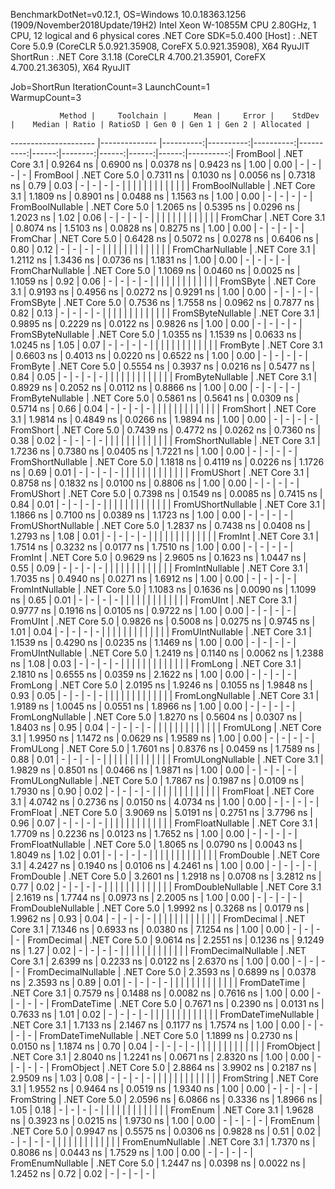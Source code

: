 
BenchmarkDotNet=v0.12.1, OS=Windows 10.0.18363.1256 (1909/November2018Update/19H2)
Intel Xeon W-10855M CPU 2.80GHz, 1 CPU, 12 logical and 6 physical cores
.NET Core SDK=5.0.400
  [Host]   : .NET Core 5.0.9 (CoreCLR 5.0.921.35908, CoreFX 5.0.921.35908), X64 RyuJIT
  ShortRun : .NET Core 3.1.18 (CoreCLR 4.700.21.35901, CoreFX 4.700.21.36305), X64 RyuJIT

Job=ShortRun  IterationCount=3  LaunchCount=1  
WarmupCount=3  

               Method |     Toolchain |      Mean |     Error |    StdDev |    Median | Ratio | RatioSD | Gen 0 | Gen 1 | Gen 2 | Allocated |
--------------------- |-------------- |----------:|----------:|----------:|----------:|------:|--------:|------:|------:|------:|----------:|
             FromBool | .NET Core 3.1 | 0.9264 ns | 0.6900 ns | 0.0378 ns | 0.9423 ns |  1.00 |    0.00 |     - |     - |     - |         - |
             FromBool | .NET Core 5.0 | 0.7311 ns | 0.1030 ns | 0.0056 ns | 0.7318 ns |  0.79 |    0.03 |     - |     - |     - |         - |
                      |               |           |           |           |           |       |         |       |       |       |           |
     FromBoolNullable | .NET Core 3.1 | 1.1809 ns | 0.8901 ns | 0.0488 ns | 1.1563 ns |  1.00 |    0.00 |     - |     - |     - |         - |
     FromBoolNullable | .NET Core 5.0 | 1.2065 ns | 0.5395 ns | 0.0296 ns | 1.2023 ns |  1.02 |    0.06 |     - |     - |     - |         - |
                      |               |           |           |           |           |       |         |       |       |       |           |
             FromChar | .NET Core 3.1 | 0.8074 ns | 1.5103 ns | 0.0828 ns | 0.8275 ns |  1.00 |    0.00 |     - |     - |     - |         - |
             FromChar | .NET Core 5.0 | 0.6428 ns | 0.5072 ns | 0.0278 ns | 0.6406 ns |  0.80 |    0.12 |     - |     - |     - |         - |
                      |               |           |           |           |           |       |         |       |       |       |           |
     FromCharNullable | .NET Core 3.1 | 1.2112 ns | 1.3436 ns | 0.0736 ns | 1.1831 ns |  1.00 |    0.00 |     - |     - |     - |         - |
     FromCharNullable | .NET Core 5.0 | 1.1069 ns | 0.0460 ns | 0.0025 ns | 1.1059 ns |  0.92 |    0.06 |     - |     - |     - |         - |
                      |               |           |           |           |           |       |         |       |       |       |           |
            FromSByte | .NET Core 3.1 | 0.9193 ns | 0.4956 ns | 0.0272 ns | 0.9291 ns |  1.00 |    0.00 |     - |     - |     - |         - |
            FromSByte | .NET Core 5.0 | 0.7536 ns | 1.7558 ns | 0.0962 ns | 0.7877 ns |  0.82 |    0.13 |     - |     - |     - |         - |
                      |               |           |           |           |           |       |         |       |       |       |           |
    FromSByteNullable | .NET Core 3.1 | 0.9895 ns | 0.2229 ns | 0.0122 ns | 0.9826 ns |  1.00 |    0.00 |     - |     - |     - |         - |
    FromSByteNullable | .NET Core 5.0 | 1.0355 ns | 1.1539 ns | 0.0633 ns | 1.0245 ns |  1.05 |    0.07 |     - |     - |     - |         - |
                      |               |           |           |           |           |       |         |       |       |       |           |
             FromByte | .NET Core 3.1 | 0.6603 ns | 0.4013 ns | 0.0220 ns | 0.6522 ns |  1.00 |    0.00 |     - |     - |     - |         - |
             FromByte | .NET Core 5.0 | 0.5554 ns | 0.3937 ns | 0.0216 ns | 0.5477 ns |  0.84 |    0.05 |     - |     - |     - |         - |
                      |               |           |           |           |           |       |         |       |       |       |           |
     FromByteNullable | .NET Core 3.1 | 0.8929 ns | 0.2052 ns | 0.0112 ns | 0.8866 ns |  1.00 |    0.00 |     - |     - |     - |         - |
     FromByteNullable | .NET Core 5.0 | 0.5861 ns | 0.5641 ns | 0.0309 ns | 0.5714 ns |  0.66 |    0.04 |     - |     - |     - |         - |
                      |               |           |           |           |           |       |         |       |       |       |           |
            FromShort | .NET Core 3.1 | 1.9814 ns | 0.4849 ns | 0.0266 ns | 1.9894 ns |  1.00 |    0.00 |     - |     - |     - |         - |
            FromShort | .NET Core 5.0 | 0.7439 ns | 0.4772 ns | 0.0262 ns | 0.7360 ns |  0.38 |    0.02 |     - |     - |     - |         - |
                      |               |           |           |           |           |       |         |       |       |       |           |
    FromShortNullable | .NET Core 3.1 | 1.7236 ns | 0.7380 ns | 0.0405 ns | 1.7221 ns |  1.00 |    0.00 |     - |     - |     - |         - |
    FromShortNullable | .NET Core 5.0 | 1.1818 ns | 0.4119 ns | 0.0226 ns | 1.1726 ns |  0.69 |    0.01 |     - |     - |     - |         - |
                      |               |           |           |           |           |       |         |       |       |       |           |
           FromUShort | .NET Core 3.1 | 0.8758 ns | 0.1832 ns | 0.0100 ns | 0.8806 ns |  1.00 |    0.00 |     - |     - |     - |         - |
           FromUShort | .NET Core 5.0 | 0.7398 ns | 0.1549 ns | 0.0085 ns | 0.7415 ns |  0.84 |    0.01 |     - |     - |     - |         - |
                      |               |           |           |           |           |       |         |       |       |       |           |
   FromUShortNullable | .NET Core 3.1 | 1.1866 ns | 0.7100 ns | 0.0389 ns | 1.1723 ns |  1.00 |    0.00 |     - |     - |     - |         - |
   FromUShortNullable | .NET Core 5.0 | 1.2837 ns | 0.7438 ns | 0.0408 ns | 1.2793 ns |  1.08 |    0.01 |     - |     - |     - |         - |
                      |               |           |           |           |           |       |         |       |       |       |           |
              FromInt | .NET Core 3.1 | 1.7514 ns | 0.3232 ns | 0.0177 ns | 1.7510 ns |  1.00 |    0.00 |     - |     - |     - |         - |
              FromInt | .NET Core 5.0 | 0.9629 ns | 2.9605 ns | 0.1623 ns | 1.0447 ns |  0.55 |    0.09 |     - |     - |     - |         - |
                      |               |           |           |           |           |       |         |       |       |       |           |
      FromIntNullable | .NET Core 3.1 | 1.7035 ns | 0.4940 ns | 0.0271 ns | 1.6912 ns |  1.00 |    0.00 |     - |     - |     - |         - |
      FromIntNullable | .NET Core 5.0 | 1.1083 ns | 0.1636 ns | 0.0090 ns | 1.1099 ns |  0.65 |    0.01 |     - |     - |     - |         - |
                      |               |           |           |           |           |       |         |       |       |       |           |
             FromUInt | .NET Core 3.1 | 0.9777 ns | 0.1916 ns | 0.0105 ns | 0.9722 ns |  1.00 |    0.00 |     - |     - |     - |         - |
             FromUInt | .NET Core 5.0 | 0.9826 ns | 0.5008 ns | 0.0275 ns | 0.9745 ns |  1.01 |    0.04 |     - |     - |     - |         - |
                      |               |           |           |           |           |       |         |       |       |       |           |
     FromUIntNullable | .NET Core 3.1 | 1.1539 ns | 0.4290 ns | 0.0235 ns | 1.1469 ns |  1.00 |    0.00 |     - |     - |     - |         - |
     FromUIntNullable | .NET Core 5.0 | 1.2419 ns | 0.1140 ns | 0.0062 ns | 1.2388 ns |  1.08 |    0.03 |     - |     - |     - |         - |
                      |               |           |           |           |           |       |         |       |       |       |           |
             FromLong | .NET Core 3.1 | 2.1810 ns | 0.6555 ns | 0.0359 ns | 2.1622 ns |  1.00 |    0.00 |     - |     - |     - |         - |
             FromLong | .NET Core 5.0 | 2.0195 ns | 1.9246 ns | 0.1055 ns | 1.9848 ns |  0.93 |    0.05 |     - |     - |     - |         - |
                      |               |           |           |           |           |       |         |       |       |       |           |
     FromLongNullable | .NET Core 3.1 | 1.9189 ns | 1.0045 ns | 0.0551 ns | 1.8966 ns |  1.00 |    0.00 |     - |     - |     - |         - |
     FromLongNullable | .NET Core 5.0 | 1.8270 ns | 0.5604 ns | 0.0307 ns | 1.8403 ns |  0.95 |    0.04 |     - |     - |     - |         - |
                      |               |           |           |           |           |       |         |       |       |       |           |
            FromULong | .NET Core 3.1 | 1.9950 ns | 1.1472 ns | 0.0629 ns | 1.9589 ns |  1.00 |    0.00 |     - |     - |     - |         - |
            FromULong | .NET Core 5.0 | 1.7601 ns | 0.8376 ns | 0.0459 ns | 1.7589 ns |  0.88 |    0.01 |     - |     - |     - |         - |
                      |               |           |           |           |           |       |         |       |       |       |           |
    FromULongNullable | .NET Core 3.1 | 1.9829 ns | 0.8501 ns | 0.0466 ns | 1.9871 ns |  1.00 |    0.00 |     - |     - |     - |         - |
    FromULongNullable | .NET Core 5.0 | 1.7867 ns | 0.1987 ns | 0.0109 ns | 1.7930 ns |  0.90 |    0.02 |     - |     - |     - |         - |
                      |               |           |           |           |           |       |         |       |       |       |           |
            FromFloat | .NET Core 3.1 | 4.0742 ns | 0.2736 ns | 0.0150 ns | 4.0734 ns |  1.00 |    0.00 |     - |     - |     - |         - |
            FromFloat | .NET Core 5.0 | 3.9069 ns | 5.0191 ns | 0.2751 ns | 3.7796 ns |  0.96 |    0.07 |     - |     - |     - |         - |
                      |               |           |           |           |           |       |         |       |       |       |           |
    FromFloatNullable | .NET Core 3.1 | 1.7709 ns | 0.2236 ns | 0.0123 ns | 1.7652 ns |  1.00 |    0.00 |     - |     - |     - |         - |
    FromFloatNullable | .NET Core 5.0 | 1.8065 ns | 0.0790 ns | 0.0043 ns | 1.8049 ns |  1.02 |    0.01 |     - |     - |     - |         - |
                      |               |           |           |           |           |       |         |       |       |       |           |
           FromDouble | .NET Core 3.1 | 4.2427 ns | 0.1940 ns | 0.0106 ns | 4.2461 ns |  1.00 |    0.00 |     - |     - |     - |         - |
           FromDouble | .NET Core 5.0 | 3.2601 ns | 1.2918 ns | 0.0708 ns | 3.2812 ns |  0.77 |    0.02 |     - |     - |     - |         - |
                      |               |           |           |           |           |       |         |       |       |       |           |
   FromDoubleNullable | .NET Core 3.1 | 2.1619 ns | 1.7744 ns | 0.0973 ns | 2.2005 ns |  1.00 |    0.00 |     - |     - |     - |         - |
   FromDoubleNullable | .NET Core 5.0 | 1.9992 ns | 0.3268 ns | 0.0179 ns | 1.9962 ns |  0.93 |    0.04 |     - |     - |     - |         - |
                      |               |           |           |           |           |       |         |       |       |       |           |
          FromDecimal | .NET Core 3.1 | 7.1346 ns | 0.6933 ns | 0.0380 ns | 7.1254 ns |  1.00 |    0.00 |     - |     - |     - |         - |
          FromDecimal | .NET Core 5.0 | 9.0614 ns | 2.2551 ns | 0.1236 ns | 9.1249 ns |  1.27 |    0.02 |     - |     - |     - |         - |
                      |               |           |           |           |           |       |         |       |       |       |           |
  FromDecimalNullable | .NET Core 3.1 | 2.6399 ns | 0.2233 ns | 0.0122 ns | 2.6370 ns |  1.00 |    0.00 |     - |     - |     - |         - |
  FromDecimalNullable | .NET Core 5.0 | 2.3593 ns | 0.6899 ns | 0.0378 ns | 2.3593 ns |  0.89 |    0.01 |     - |     - |     - |         - |
                      |               |           |           |           |           |       |         |       |       |       |           |
         FromDateTime | .NET Core 3.1 | 0.7579 ns | 0.1488 ns | 0.0082 ns | 0.7616 ns |  1.00 |    0.00 |     - |     - |     - |         - |
         FromDateTime | .NET Core 5.0 | 0.7671 ns | 0.2390 ns | 0.0131 ns | 0.7633 ns |  1.01 |    0.02 |     - |     - |     - |         - |
                      |               |           |           |           |           |       |         |       |       |       |           |
 FromDateTimeNullable | .NET Core 3.1 | 1.7133 ns | 2.1467 ns | 0.1177 ns | 1.7574 ns |  1.00 |    0.00 |     - |     - |     - |         - |
 FromDateTimeNullable | .NET Core 5.0 | 1.1899 ns | 0.2730 ns | 0.0150 ns | 1.1874 ns |  0.70 |    0.04 |     - |     - |     - |         - |
                      |               |           |           |           |           |       |         |       |       |       |           |
           FromObject | .NET Core 3.1 | 2.8040 ns | 1.2241 ns | 0.0671 ns | 2.8320 ns |  1.00 |    0.00 |     - |     - |     - |         - |
           FromObject | .NET Core 5.0 | 2.8864 ns | 3.9902 ns | 0.2187 ns | 2.9509 ns |  1.03 |    0.08 |     - |     - |     - |         - |
                      |               |           |           |           |           |       |         |       |       |       |           |
           FromString | .NET Core 3.1 | 1.9552 ns | 0.9464 ns | 0.0519 ns | 1.9340 ns |  1.00 |    0.00 |     - |     - |     - |         - |
           FromString | .NET Core 5.0 | 2.0596 ns | 6.0866 ns | 0.3336 ns | 1.8966 ns |  1.05 |    0.18 |     - |     - |     - |         - |
                      |               |           |           |           |           |       |         |       |       |       |           |
             FromEnum | .NET Core 3.1 | 1.9628 ns | 0.3923 ns | 0.0215 ns | 1.9730 ns |  1.00 |    0.00 |     - |     - |     - |         - |
             FromEnum | .NET Core 5.0 | 0.9947 ns | 0.5575 ns | 0.0306 ns | 0.9828 ns |  0.51 |    0.02 |     - |     - |     - |         - |
                      |               |           |           |           |           |       |         |       |       |       |           |
     FromEnumNullable | .NET Core 3.1 | 1.7370 ns | 0.8086 ns | 0.0443 ns | 1.7529 ns |  1.00 |    0.00 |     - |     - |     - |         - |
     FromEnumNullable | .NET Core 5.0 | 1.2447 ns | 0.0398 ns | 0.0022 ns | 1.2452 ns |  0.72 |    0.02 |     - |     - |     - |         - |
